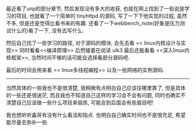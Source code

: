 最近看了unp的部分章节, 然后发现没有多大的收获, 也就在网上找到了一些说是学习的项目, 也就看了一个简单的 tinyhttpd 的源码, 写了一下下他实现的过程, 虽然不多, 但是还是觉得比看书来的有趣. 还看了一下webbench_note(好象是压力测试什么的)看了一下, 没有去写什么.

然后自己找了一些学习的路径, 对于源码的模块, 会先去看 << linux内核设计与实现>> 同时看看<<编译原理>> 后然接着在阅读 ulk3 最后还能看看 <<深入linux内核框架>>, 当然时间不够的话可能会选择看部分源码吧.

最后的时间会用来看 << linux多线程编程>> 以及一些网络的实例源码.

- - -
当然具体的一些我也不是很清楚, 我稍微有点明白自己应该往哪里靠了, 但是具体的一些还是很迷茫, 而且我也不知道自己这样的学习会不会有问题, 同时也确实不清楚自己应该做一些什么项目来锻炼, 可能会到后面会有些眉目吧!

我也想听听鑫哥有没有什么看法和指点. 也明白自己确实时间也不是很充足, 希望能尽量去弥补一些.